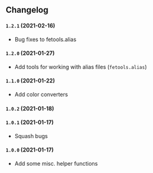 ## Changelog

#### `1.2.1` (2021-02-16)
- Bug fixes to fetools.alias

#### `1.2.0` (2021-01-27)
- Add tools for working with alias files (`fetools.alias`)

#### `1.1.0` (2021-01-22)
- Add color converters

#### `1.0.2` (2021-01-18)
#### `1.0.1` (2021-01-17)
- Squash bugs

#### `1.0.0` (2021-01-17)
- Add some misc. helper functions

